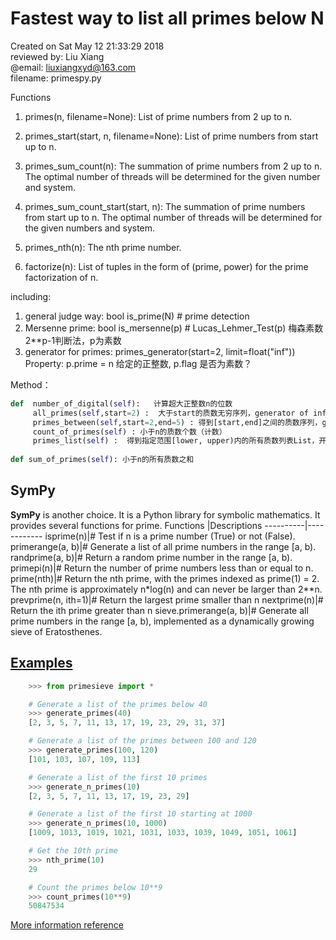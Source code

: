 # Fastest way to list all primes below N
Created on Sat May 12 21:33:29 2018  
reviewed by: Liu Xiang  
@email: liuxiangxyd@163.com  
filename: primespy.py

Functions

1. primes(n, filename=None): List of prime numbers from 2 up to n.

2. primes_start(start, n, filename=None): List of prime numbers from start up to n.

3. primes_sum_count(n): The summation of prime numbers from 2 up to n. The optimal number of threads will be determined for the given number and system.

4. primes_sum_count_start(start, n): The summation of prime numbers from start up to n. The optimal number of threads will be determined for the given numbers and system.

5. primes_nth(n): The nth prime number.

6. factorize(n): List of tuples in the form of (prime, power) for the prime factorization of n.

including:
1. general judge way: bool is_prime(N)  # prime detection
2. Mersenne prime: bool is_mersenne(p)  # Lucas_Lehmer_Test(p) 梅森素数2**p-1判断法，p为素数
3. generator for primes: primes_generator(start=2, limit=float("inf"))
Property:
    p.prime = n 给定的正整数, p.flag 是否为素数？

Method：  
~~~python
def  number_of_digital(self):   计算超大正整数n的位数  
     all_primes(self,start=2) :  大于start的质数无穷序列，generator of infinite primes list  
     primes_between(self,start=2,end=5) : 得到[start,end]之间的质数序列，generator  
     count_of_primes(self) : 小于n的质数个数（计数）  
     primes_list(self) :  得到指定范围[lower, upper)内的所有质数列表List，开闭区间的所有质数列表  
     
def sum_of_primes(self): 小于n的所有质数之和
~~~

## SymPy

**SymPy** is another choice. It is a Python library for symbolic mathematics. It provides several functions for prime.
Functions |Descriptions
----------|------------
isprime(n)|# Test if n is a prime number (True) or not (False).
primerange(a, b)|# Generate a list of all prime numbers in the range [a, b).
randprime(a, b)|# Return a random prime number in the range [a, b).
primepi(n)|# Return the number of prime numbers less than or equal to n.
prime(nth)|# Return the nth prime, with the primes indexed as prime(1) = 2. The nth prime is approximately n*log(n) and can never be larger than 2**n.
prevprime(n, ith=1)|# Return the largest prime smaller than n
nextprime(n)|# Return the ith prime greater than n
sieve.primerange(a, b)|# Generate all prime numbers in the range [a, b), implemented as a dynamically growing sieve of Eratosthenes. 

## [Examples][2]

~~~python
    >>> from primesieve import *

    # Generate a list of the primes below 40
    >>> generate_primes(40)
    [2, 3, 5, 7, 11, 13, 17, 19, 23, 29, 31, 37]

    # Generate a list of the primes between 100 and 120
    >>> generate_primes(100, 120)
    [101, 103, 107, 109, 113]

    # Generate a list of the first 10 primes
    >>> generate_n_primes(10)
    [2, 3, 5, 7, 11, 13, 17, 19, 23, 29]

    # Generate a list of the first 10 starting at 1000
    >>> generate_n_primes(10, 1000)
    [1009, 1013, 1019, 1021, 1031, 1033, 1039, 1049, 1051, 1061]

    # Get the 10th prime
    >>> nth_prime(10)
    29

    # Count the primes below 10**9
    >>> count_primes(10**9)
    50847534
~~~

[More information reference][1]

[1]:https://stackoverflow.com/questions/2068372/fastest-way-to-list-all-primes-below-n/33356284#33356284
[2]:https://stackoverflow.com/questions/13326673/is-there-a-python-library-to-list-primes